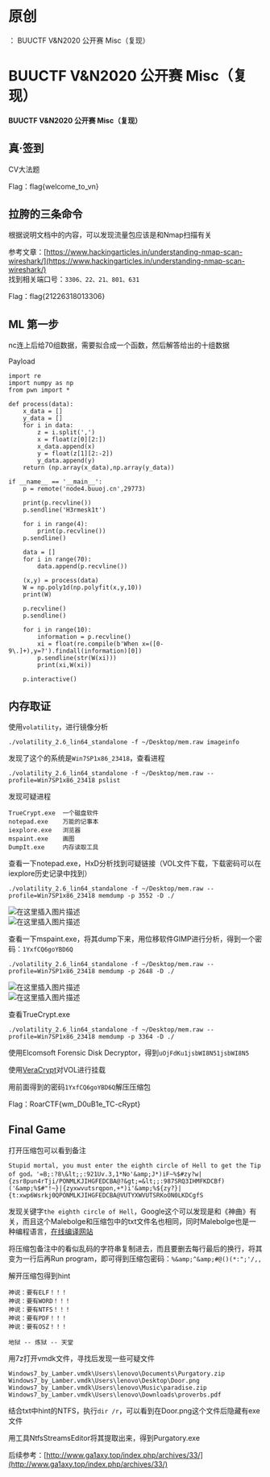 # 原创
：  BUUCTF V&N2020 公开赛 Misc（复现）

# BUUCTF V&amp;N2020 公开赛 Misc（复现）

#### BUUCTF V&amp;N2020 公开赛 Misc（复现）

## 真·签到

> 
CV大法题


> 
Flag：flag{welcome_to_vn}


## 拉胯的三条命令

> 
根据说明文档中的内容，可以发现流量包应该是和Nmap扫描有关


> 
参考文章：[https://www.hackingarticles.in/understanding-nmap-scan-wireshark/](https://www.hackingarticles.in/understanding-nmap-scan-wireshark/)<br/> 找到相关端口号：`3306、22、21、801、631`


> 
Flag：flag{21226318013306}


## ML 第一步

> 
nc连上后给70组数据，需要拟合成一个函数，然后解答给出的十组数据


> 
Payload


```
import re
import numpy as np 
from pwn import *

def process(data):
    x_data = []
    y_data = []
    for i in data:
        z = i.split(',')
        x = float(z[0][2:])
        x_data.append(x)
        y = float(z[1][2:-2])
        y_data.append(y)
    return (np.array(x_data),np.array(y_data))

if __name__ == '__main__':
    p = remote('node4.buuoj.cn',29773)

    print(p.recvline())
    p.sendline('H3rmesk1t')

    for i in range(4):
        print(p.recvline())
    p.sendline()

    data = []
    for i in range(70):
        data.append(p.recvline())

    (x,y) = process(data)
    W = np.poly1d(np.polyfit(x,y,10))
    print(W)

    p.recvline()
    p.sendline()

    for i in range(10):
        information = p.recvline()
        xi = float(re.compile(b'When x=([0-9\.]+),y=?').findall(information)[0])
        p.sendline(str(W(xi)))
        print(xi,W(xi))

    p.interactive()

```

## 内存取证

> 
使用`volatility`，进行镜像分析


```
./volatility_2.6_lin64_standalone -f ~/Desktop/mem.raw imageinfo

```

> 
发现了这个的系统是`Win7SP1x86_23418`，查看进程


```
./volatility_2.6_lin64_standalone -f ~/Desktop/mem.raw --profile=Win7SP1x86_23418 pslist

```

> 
发现可疑进程


```
TrueCrypt.exe  一个磁盘软件
notepad.exe    万能的记事本
iexplore.exe   浏览器
mspaint.exe    画图
DumpIt.exe     内存读取工具

```

> 
查看一下notepad.exe，HxD分析找到可疑链接（VOL文件下载，下载密码可以在iexplore历史记录中找到）


```
./volatility_2.6_lin64_standalone -f ~/Desktop/mem.raw --profile=Win7SP1x86_23418 memdump -p 3552 -D ./

```

<img alt="在这里插入图片描述" src="https://img-blog.csdnimg.cn/9e1eaf1811474e44af706718fb4f329a.png#pic_center"/><br/> <img alt="在这里插入图片描述" src="https://img-blog.csdnimg.cn/7056c9bcadbe4feca06f35289723059f.png?x-oss-process=image/watermark,type_ZmFuZ3poZW5naGVpdGk,shadow_10,text_aHR0cHM6Ly9ibG9nLmNzZG4ubmV0L0xZSjIwMDEwNzI4,size_16,color_FFFFFF,t_70#pic_center"/>

> 
查看一下mspaint.exe，将其dump下来，用位移软件GIMP进行分析，得到一个密码：`1YxfCQ6goYBD6Q`


```
./volatility_2.6_lin64_standalone -f ~/Desktop/mem.raw --profile=Win7SP1x86_23418 memdump -p 2648 -D ./

```

<img alt="在这里插入图片描述" src="https://img-blog.csdnimg.cn/e101a8805d67409c8da3d9c539b20481.png#pic_center"/><br/> <img alt="在这里插入图片描述" src="https://img-blog.csdnimg.cn/a6ad7004fcdb4aa9a33ee05276d9fcc0.png?x-oss-process=image/watermark,type_ZmFuZ3poZW5naGVpdGk,shadow_10,text_aHR0cHM6Ly9ibG9nLmNzZG4ubmV0L0xZSjIwMDEwNzI4,size_16,color_FFFFFF,t_70#pic_center"/>

> 
查看TrueCrypt.exe


```
./volatility_2.6_lin64_standalone -f ~/Desktop/mem.raw --profile=Win7SP1x86_23418 memdump -p 3364 -D ./

```

> 
使用Elcomsoft Forensic Disk Decryptor，得到`uOjFdKu1jsbWI8N51jsbWI8N5`


> 
使用[VeraCrypt](https://www.veracrypt.fr/en/Downloads.html)对VOL进行挂载


> 
用前面得到的密码`1YxfCQ6goYBD6Q`解压压缩包


> 
Flag：RoarCTF{wm_D0uB1e_TC-cRypt}


## Final Game

> 
打开压缩包可以看到备注


```
Stupid mortal, you must enter the eighth circle of Hell to get the Tip of god。'=B;:?8\&lt;;:921Uv.3,1*No'&amp;J*)iF~%$#zy?w|{zsr8pun4rTji/PONMLKJIHGFEDCBA@?&gt;=&lt;;:987SRQ3IHMFKDCBf)('&amp;%$#"!~}|{zyxwvutsrqpon,+*)i'&amp;%${zy?}|{t:xwp6Wsrkj0QPONMLKJIHGFEDCBA@VUTYXWVUTSRKoON0LKDCgfS

```

> 
发现关键字`the eighth circle of Hell`，Google这个可以发现是和《神曲》有关，而且这个Malebolge和压缩包中的txt文件名也相同，同时Malebolge也是一种编程语言，[在线编译网站](http://malbolge.doleczek.pl/)


> 
将压缩包备注中的看似乱码的字符串复制进去，而且要删去每行最后的换行，将其变为一行后再Run program，即可得到压缩包密码：`%&amp;^&amp;#@()(*:";'/,,`


> 
解开压缩包得到hint


```
神说：要有ELF！！！
神说：要有WORD！！！
神说：要有NTFS！！！
神说：要有PDF！！！
神说：要有OSZ！！！

地狱 -- 炼狱 -- 天堂

```

> 
用7z打开vmdk文件，寻找后发现一些可疑文件


```
Windows7_by_Lamber.vmdk\Users\lenovo\Documents\Purgatory.zip
Windows7_by_Lamber.vmdk\Users\lenovo\Desktop\Door.png
Windows7_by_Lamber.vmdk\Users\lenovo\Music\paradise.zip
Windows7_by_Lamber.vmdk\Users\lenovo\Downloads\proverbs.pdf

```

> 
结合txt中hint的NTFS，执行`dir /r`，可以看到在Door.png这个文件后隐藏有exe文件


> 
用工具NtfsStreamsEditor将其提取出来，得到Purgatory.exe


> 
后续参考：[http://www.ga1axy.top/index.php/archives/33/](http://www.ga1axy.top/index.php/archives/33/)

